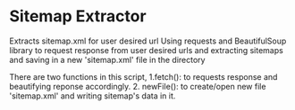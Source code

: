 # Sitemap Extractor
Extracts sitemap.xml for user desired url
Using requests and BeautifulSoup library to request response from user desired urls and extracting sitemaps and saving in a new 'sitemap.xml' file in the directory

There are two functions in this script, 1.fetch(): to requests response and beautifying reponse accordingly. 2. newFile(): to create/open new file 'sitemap.xml' and writing sitemap's data in it.

